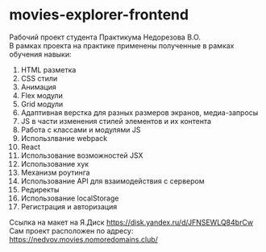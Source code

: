 # movies-explorer-frontend

Рабочий проект студента Практикума Недорезова В.О.  
В рамках проекта на практике применены полученные в рамках обучения навыки:  
1. HTML разметка  
2. CSS стили  
3. Анимация  
4. Flex модули  
5. Grid модули  
6. Адаптивная верстка для разных размеров экранов, медиа-запросы  
7. JS в части изменения стилей элементов и их контента
8. Работа с классами и модулями JS
9. Использлвание webpack
10. React
11. Использование возможностей JSX
13. Использование хук
14. Механизм роутинга
15. Использование API для взаимодействия с сервером
16. Редиректы  
17. Использование localStorage
18. Регистрация и авторизация

Ссылка на макет на Я.Диск https://disk.yandex.ru/d/JFNSEWLQ84brCw
Сам проект расположен по адресу: https://nedvov.movies.nomoredomains.club/
